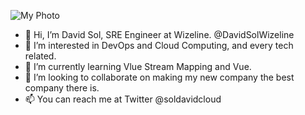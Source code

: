 ![My Photo](https://avatars1.githubusercontent.com/u/33080295?s=400&u=a885bf35747eb7f9d783d1b55ce50a430e9a72ea&v=4)

- 👋 Hi, I’m David Sol, SRE Engineer at Wizeline. @DavidSolWizeline
- 👀 I’m interested in DevOps and Cloud Computing, and every tech related.
- 🌱 I’m currently learning Vlue Stream Mapping and Vue.
- 💞️ I’m looking to collaborate on making my new company the best company there is.
- 📫 You can reach me at Twitter @soldavidcloud

